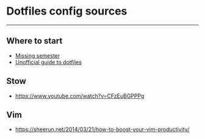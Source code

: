 # Dotfiles config sources
----
## Where to start
- [Missing semester](https://missing.csail.mit.edu/)
- [Unofficial guide to dotfiles](https://dotfiles.github.io/)


## Stow
- https://www.youtube.com/watch?v=CFzEuBGPPPg


## Vim
- https://sheerun.net/2014/03/21/how-to-boost-your-vim-productivity/
